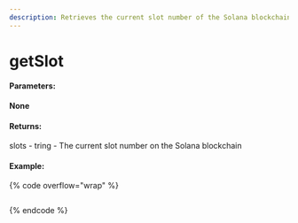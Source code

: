 ```yaml
---
description: Retrieves the current slot number of the Solana blockchain.
---
```


# getSlot

#### **Parameters:**

**None**

#### **Returns:**

slots - tring - The current slot number on the Solana blockchain

#### Example:

{% code overflow="wrap" %}
```json
```
{% endcode %}
